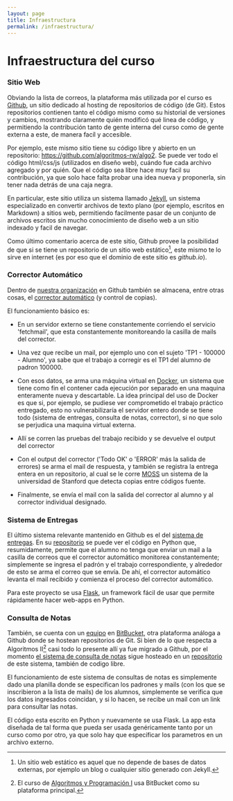 ```yaml
---
layout: page
title: Infraestructura
permalink: /infraestructura/
---
```


Infraestructura del curso
=========

### Sitio Web

Obviando la lista de correos, la plataforma más utilizada por el curso es [Github](http://github.com/), un sitio dedicado al hosting de repositorios de código (de Git). Estos repositorios contienen tanto el código mismo como su historial de versiones y cambios, mostrando claramente quién modificó qué linea de código, y permitiendo la contribución tanto de gente interna del curso como de gente externa a este, de manera facíl y accesible.

Por ejemplo, este mismo sitio tiene su código libre y abierto en un repositorio: https://github.com/algoritmos-rw/algo2. Se puede ver todo el código html/css/js (utilizados en diseño web), cuándo fue cada archivo agregado y por quién. Que el código sea libre hace muy facil su contribución, ya que solo hace falta probar una idea nueva y proponerla, sin tener nada detrás de una caja negra. 

En particular, este sitio utiliza un sistema llamado [Jekyll](https://jekyllrb.com/), un sistema especializado en convertir archivos de texto plano (por ejemplo, escritos en Markdown) a sitios web, permitiendo facilmente pasar de un conjunto de archivos escritos sin mucho conocimiento de diseño web a un sitio indexado y facil de navegar. 

Como último comentario acerca de este sitio, Github provee la posibilidad de que si se tiene un repositorio de un sitio web estático[^1], este mismo te lo sirve en internet (es por eso que el dominio de este sitio es *github.io*).

### Corrector Automático

Dentro de [nuestra organización](https://github.com/algoritmos-rw/) en Github también se almacena, entre otras cosas, el [corrector automático](https://github.com/algoritmos-rw/corrector) (y control de copias).

El funcionamiento básico es:

* En un servidor externo se tiene constantemente corriendo el servicio 'fetchmail', que esta constantemente monitoreando la casilla de mails del corrector. 

* Una vez que recibe un mail, por ejemplo uno con el sujeto 'TP1 - 100000 - Alumno', ya sabe que el trabajo a corregir es el TP1 del alumno de padron 100000.

* Con esos datos, se arma una máquina virtual en [Docker](https://docker.com), un sistema que tiene como fin el contener cada ejecución por separado en una maquina enteramente nueva y descartable. La idea principal del uso de Docker es que si, por ejemplo, se pudiese ver comprometido el trabajo práctico entregado, esto no vulnerabilizaría el servidor entero donde se tiene todo (sistema de entregas, consulta de notas, corrector), si no que solo se perjudica una maquina virtual externa.

* Allí se corren las pruebas del trabajo recibido y se devuelve el output del corrector

* Con el output del corrector ('Todo OK' o 'ERROR' más la salida de errores) se arma el mail de respuesta, y también se registra la entrega entera en un repositorio, al cual se le corre [MOSS](http://theory.stanford.edu/~aiken/moss/) un sistema de la universidad de Stanford que detecta copias entre códigos fuente.

* Finalmente, se envía el mail con la salida del corrector al alumno y al corrector individual designado.

### Sistema de Entregas

El último sistema relevante mantenido en Github es el del [sistema de entregas]({{site.entregas}}). En su [repositorio](https://github.com/algoritmos-rw/algo2_sistema_entregas) se puede ver el código en Python que, resumidamente, permite que el alumno no tenga que enviar un mail a la casilla de correos que el corrector automático monitorea constantemente; simplemente se ingresa el padrón y el trabajo correspondiente, y alrededor de esto se arma el correo que se envía. De ahí, el corrector automático levanta el mail recibido y comienza el proceso del corrector automático.

Para este proyecto se usa [Flask](https://palletsprojects.com/p/flask/), un framework fácil de usar que permite rápidamente hacer web-apps en Python.

### Consulta de Notas

También, se cuenta con un [equipo](http://bitbucket.org/fiuba7540) en [BitBucket](https://bitbucket.org/), otra plataforma análoga a Github donde se hostean repositorios de Git. Si bien de lo que respecta a Algoritmos II[^2] casi todo lo presente allí ya fue migrado a Github, por el momento [el sistema de consulta de notas]({{site.notas}}) sigue hosteado en un [repositorio](https://bitbucket.org/fiuba7540/consultar-notas/src/master/) de este sistema, también de codigo libre.

El funcionamiento de este sistema de consultas de notas es simplemente dado una planilla donde se especifican los padrones y mails (con los que se inscribieron a la lista de mails) de los alumnos, simplemente se verifica que los datos ingresados coincidan, y si lo hacen, se recibe un mail con un link para consultar las notas. 

El código esta escrito en Python y nuevamente se usa Flask. La app esta diseñada de tal forma que pueda ser usada genéricamente tanto por un curso como por otro, ya que solo hay que específicar los parametros en un archivo externo.

[^1]: Un sitio web estático es aquel que no depende de bases de datos externas, por ejemplo un blog o cualquier sitio generado con Jekyll.
[^2]: El curso de [Algoritmos y Programación I]({{site.algo1}}) usa BitBucket como su plataforma principal.
